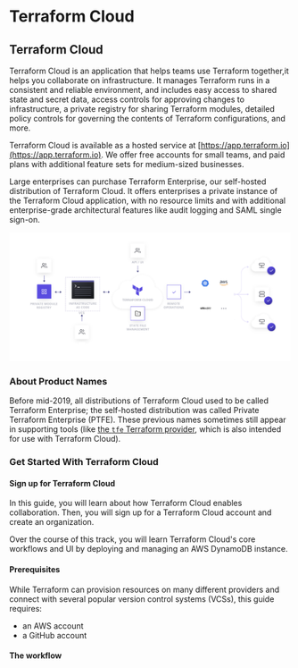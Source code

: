 # Terraform Cloud

## Terraform Cloud

Terraform Cloud is an application that helps teams use Terraform together,it helps you collaborate on infrastructure. It manages Terraform runs in a consistent and reliable environment, and includes easy access to shared state and secret data, access controls for approving changes to infrastructure, a private registry for sharing Terraform modules, detailed policy controls for governing the contents of Terraform configurations, and more.

Terraform Cloud is available as a hosted service at [https://app.terraform.io](https://app.terraform.io). We offer free accounts for small teams, and paid plans with additional feature sets for medium-sized businesses.

Large enterprises can purchase Terraform Enterprise, our self-hosted distribution of Terraform Cloud. It offers enterprises a private instance of the Terraform Cloud application, with no resource limits and with additional enterprise-grade architectural features like audit logging and SAML single sign-on.

![](.gitbook/assets/terraform_cloud_workflow.png)

### About Product Names

Before mid-2019, all distributions of Terraform Cloud used to be called Terraform Enterprise; the self-hosted distribution was called Private Terraform Enterprise \(PTFE\). These previous names sometimes still appear in supporting tools \(like [the `tfe` Terraform provider](https://registry.terraform.io/providers/hashicorp/tfe/latest), which is also intended for use with Terraform Cloud\).

### Get Started With Terraform Cloud

#### Sign up for Terraform Cloud

In this guide, you will learn about how Terraform Cloud enables collaboration. Then, you will sign up for a Terraform Cloud account and create an organization.

Over the course of this track, you will learn Terraform Cloud's core workflows and UI by deploying and managing an AWS DynamoDB instance.

#### **Prerequisites**

While Terraform can provision resources on many different providers and connect with several popular version control systems \(VCSs\), this guide requires:

* an AWS account
* a GitHub account

#### **The workflow**

